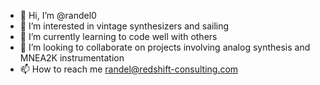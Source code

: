 - 👋 Hi, I’m @randel0
- 👀 I’m interested in vintage synthesizers and sailing
- 🌱 I’m currently learning to code well with others
- 💞️ I’m looking to collaborate on projects involving analog synthesis and MNEA2K instrumentation
- 📫 How to reach me randel@redshift-consulting.com

<!---
randel0/randel0 is a ✨ special ✨ repository because its `README.md` (this file) appears on your GitHub profile.
You can click the Preview link to take a look at your changes.
--->
